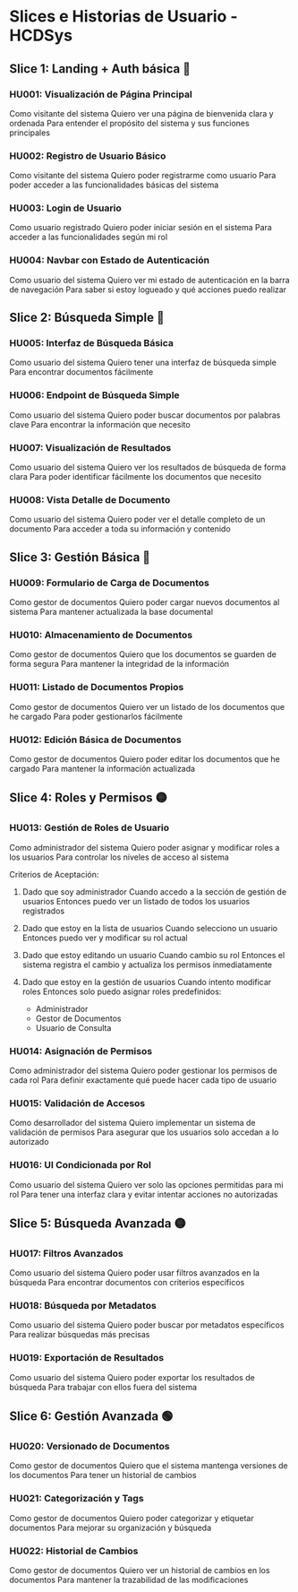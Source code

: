 # Slices e Historias de Usuario - HCDSys

## Slice 1: Landing + Auth básica 🔴
### HU001: Visualización de Página Principal
Como visitante del sistema
Quiero ver una página de bienvenida clara y ordenada
Para entender el propósito del sistema y sus funciones principales

### HU002: Registro de Usuario Básico
Como visitante del sistema
Quiero poder registrarme como usuario
Para poder acceder a las funcionalidades básicas del sistema

### HU003: Login de Usuario
Como usuario registrado
Quiero poder iniciar sesión en el sistema
Para acceder a las funcionalidades según mi rol

### HU004: Navbar con Estado de Autenticación
Como usuario del sistema
Quiero ver mi estado de autenticación en la barra de navegación
Para saber si estoy logueado y qué acciones puedo realizar

## Slice 2: Búsqueda Simple 🔴
### HU005: Interfaz de Búsqueda Básica
Como usuario del sistema
Quiero tener una interfaz de búsqueda simple
Para encontrar documentos fácilmente

### HU006: Endpoint de Búsqueda Simple
Como usuario del sistema
Quiero poder buscar documentos por palabras clave
Para encontrar la información que necesito

### HU007: Visualización de Resultados
Como usuario del sistema
Quiero ver los resultados de búsqueda de forma clara
Para poder identificar fácilmente los documentos que necesito

### HU008: Vista Detalle de Documento
Como usuario del sistema
Quiero poder ver el detalle completo de un documento
Para acceder a toda su información y contenido

## Slice 3: Gestión Básica 🔴
### HU009: Formulario de Carga de Documentos
Como gestor de documentos
Quiero poder cargar nuevos documentos al sistema
Para mantener actualizada la base documental

### HU010: Almacenamiento de Documentos
Como gestor de documentos
Quiero que los documentos se guarden de forma segura
Para mantener la integridad de la información

### HU011: Listado de Documentos Propios
Como gestor de documentos
Quiero ver un listado de los documentos que he cargado
Para poder gestionarlos fácilmente

### HU012: Edición Básica de Documentos
Como gestor de documentos
Quiero poder editar los documentos que he cargado
Para mantener la información actualizada

## Slice 4: Roles y Permisos 🟡
### HU013: Gestión de Roles de Usuario
Como administrador del sistema
Quiero poder asignar y modificar roles a los usuarios
Para controlar los niveles de acceso al sistema

Criterios de Aceptación:
1. Dado que soy administrador
   Cuando accedo a la sección de gestión de usuarios
   Entonces puedo ver un listado de todos los usuarios registrados

2. Dado que estoy en la lista de usuarios
   Cuando selecciono un usuario
   Entonces puedo ver y modificar su rol actual

3. Dado que estoy editando un usuario
   Cuando cambio su rol
   Entonces el sistema registra el cambio y actualiza los permisos inmediatamente

4. Dado que estoy en la gestión de usuarios
   Cuando intento modificar roles
   Entonces solo puedo asignar roles predefinidos:
   - Administrador
   - Gestor de Documentos
   - Usuario de Consulta

### HU014: Asignación de Permisos
Como administrador del sistema
Quiero poder gestionar los permisos de cada rol
Para definir exactamente qué puede hacer cada tipo de usuario

### HU015: Validación de Accesos
Como desarrollador del sistema
Quiero implementar un sistema de validación de permisos
Para asegurar que los usuarios solo accedan a lo autorizado

### HU016: UI Condicionada por Rol
Como usuario del sistema
Quiero ver solo las opciones permitidas para mi rol
Para tener una interfaz clara y evitar intentar acciones no autorizadas

## Slice 5: Búsqueda Avanzada 🟡
### HU017: Filtros Avanzados
Como usuario del sistema
Quiero poder usar filtros avanzados en la búsqueda
Para encontrar documentos con criterios específicos

### HU018: Búsqueda por Metadatos
Como usuario del sistema
Quiero poder buscar por metadatos específicos
Para realizar búsquedas más precisas

### HU019: Exportación de Resultados
Como usuario del sistema
Quiero poder exportar los resultados de búsqueda
Para trabajar con ellos fuera del sistema

## Slice 6: Gestión Avanzada 🟢
### HU020: Versionado de Documentos
Como gestor de documentos
Quiero que el sistema mantenga versiones de los documentos
Para tener un historial de cambios

### HU021: Categorización y Tags
Como gestor de documentos
Quiero poder categorizar y etiquetar documentos
Para mejorar su organización y búsqueda

### HU022: Historial de Cambios
Como gestor de documentos
Quiero ver un historial de cambios en los documentos
Para mantener la trazabilidad de las modificaciones
